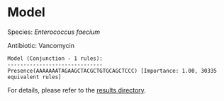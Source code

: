 
# Model

Species: *Enterococcus faecium*

Antibiotic: Vancomycin

```
Model (Conjunction - 1 rules):
------------------------------
Presence(AAAAAAATAGAAGCTACGCTGTGCAGCTCCC) [Importance: 1.00, 30335 equivalent rules]

```

For details, please refer to the [results directory](../../../../../results/scm_b/enterococcus%20faecium/vancomycin/repeat_3/).

